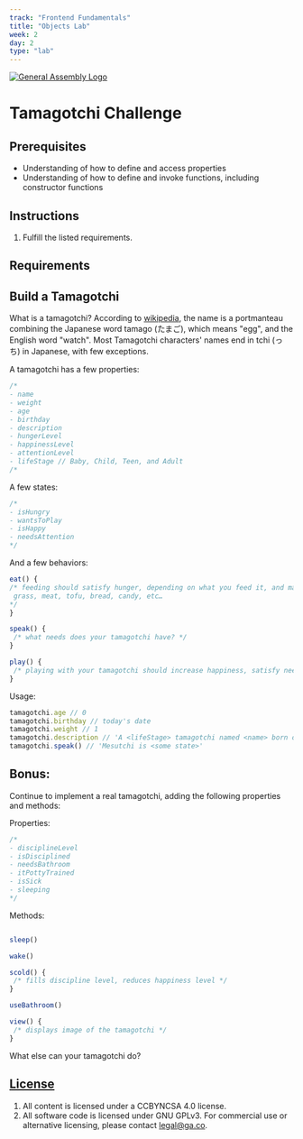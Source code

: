 ```yaml
---
track: "Frontend Fundamentals"
title: "Objects Lab"
week: 2
day: 2
type: "lab"
---
```


[![General Assembly Logo](https://camo.githubusercontent.com/1a91b05b8f4d44b5bbfb83abac2b0996d8e26c92/687474703a2f2f692e696d6775722e636f6d2f6b6538555354712e706e67)](https://generalassemb.ly/education/web-development-immersive)

# Tamagotchi Challenge

## Prerequisites

- Understanding of how to define and access properties
- Understanding of how to define and invoke functions, including constructor functions

## Instructions

1.  Fulfill the listed requirements.

## Requirements
## Build a Tamagotchi

What is a tamagotchi? According to [wikipedia](https://en.wikipedia.org/wiki/Tamagotchi), the name is a portmanteau combining the Japanese word tamago (たまご), which means "egg", and the English word "watch". Most Tamagotchi characters' names end in tchi (っち) in Japanese, with few exceptions.

A tamagotchi has a few properties:
```js
/*
- name
- weight
- age
- birthday
- description
- hungerLevel
- happinessLevel
- attentionLevel
- lifeStage // Baby, Child, Teen, and Adult
/*
```

A few states:
```js
/*
- isHungry
- wantsToPlay
- isHappy
- needsAttention
*/
```

And a few behaviors:
```js
eat() {
/* feeding should satisfy hunger, depending on what you feed it, and may increase weight
 grass, meat, tofu, bread, candy, etc…
*/
}

speak() {
 /* what needs does your tamagotchi have? */
}

play() {
 /* playing with your tamagotchi should increase happiness, satisfy need for attention, and may decrease weight */
}
```

Usage:
```js
tamagotchi.age // 0
tamagotchi.birthday // today's date
tamagotchi.weight // 1 
tamagotchi.description // 'A <lifeStage> tamagotchi named <name> born on <birthday> weighing <weight>'
tamagotchi.speak() // 'Mesutchi is <some state>'
```

## Bonus:
Continue to implement a real tamagotchi, adding the following properties and methods:

Properties:
```js
/*
- disciplineLevel
- isDisciplined
- needsBathroom
- itPottyTrained
- isSick
- sleeping
*/
```

Methods:
```js

sleep()

wake()

scold() {
 /* fills discipline level, reduces happiness level */
}

useBathroom()

view() {
 /* displays image of the tamagotchi */
}

```

What else can your tamagotchi do?

## [License](LICENSE)

1.  All content is licensed under a CC­BY­NC­SA 4.0 license.
1.  All software code is licensed under GNU GPLv3. For commercial use or
    alternative licensing, please contact legal@ga.co.
